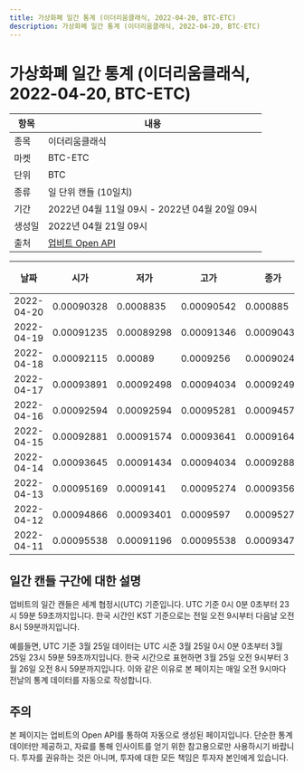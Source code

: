 ```yaml
---
title: 가상화폐 일간 통계 (이더리움클래식, 2022-04-20, BTC-ETC)
description: 가상화폐 일간 통계 (이더리움클래식, 2022-04-20, BTC-ETC)
---
```



가상화폐 일간 통계 (이더리움클래식, 2022-04-20, BTC-ETC)
===

|항목|내용|
|--|--|
|종목|이더리움클래식|
|마켓|BTC-ETC|
|단위|BTC|
|종류|일 단위 캔들 (10일치)|
|기간|2022년 04월 11일 09시 - 2022년 04월 20일 09시|
|생성일|2022년 04월 21일 09시|
|출처|[업비트 Open API](https://docs.upbit.com)|


|날짜|시가|저가|고가|종가|비고|
|--|--|--|--|--|--|
|2022-04-20|0.00090328|0.0008835|0.00090542|0.000885|    |
|2022-04-19|0.00091235|0.00089298|0.00091346|0.00090438|    |
|2022-04-18|0.00092115|0.00089|0.0009256|0.00090241|    |
|2022-04-17|0.00093891|0.00092498|0.00094034|0.00092498|    |
|2022-04-16|0.00092594|0.00092594|0.00095281|0.00094578|    |
|2022-04-15|0.00092881|0.00091574|0.00093641|0.00091647|    |
|2022-04-14|0.00093645|0.00091434|0.00094034|0.00092881|    |
|2022-04-13|0.00095169|0.0009141|0.00095274|0.00093567|    |
|2022-04-12|0.00094866|0.00093401|0.0009597|0.00095273|    |
|2022-04-11|0.00095538|0.00091196|0.00095538|0.00093476|    |


일간 캔들 구간에 대한 설명
---


업비트의 일간 캔들은 세계 협정시(UTC) 기준입니다. 
UTC 기준 0시 0분 0초부터 23시 59분 59초까지입니다. 
한국 시간인 KST 기준으로는 전일 오전 9시부터 다음날 오전 8시 59분까지입니다. 


예를들면, UTC 기준 3월 25일 데이터는 UTC 시준 3월 25일 0시 0분 0초부터 3월 25일 23시 59분 59초까지입니다. 
한국 시간으로 표현하면 3월 25일 오전 9시부터 3월 26일 오전 8시 59분까지입니다. 
이와 같은 이유로 본 페이지는 매일 오전 9시마다 전날의 통계 데이터를 자동으로 작성합니다. 


주의
---


본 페이지는 업비트의 Open API를 통하여 자동으로 생성된 페이지입니다. 
단순한 통계 데이터만 제공하고, 자료를 통해 인사이트를 얻기 위한 참고용으로만 사용하시기 바랍니다. 
투자를 권유하는 것은 아니며, 투자에 대한 모든 책임은 투자자 본인에게 있습니다. 
